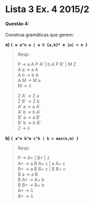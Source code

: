 # Lista 3 Ex. 4 2015/2

#### Questão 4:

Construa gramáticas que gerem:

**a) `{ w a^n w | w ∈ {a,b}* e |w| = n }`**

> Resp:
>
> P → a A P A' | b A P B' | M Z  
> A a → a A  
> A b → b A  
> A M → M a  
> M → 𝜆  
>
> Z A' → Z a  
> Z B' → Z b  
> A' a → a A'  
> A' b → b A'  
> B' a → a B'  
> B' b → b B'  
> Z → 𝜆  

**b) `{ a^n b^m c^k | k = max(n,m) }`**

> Resp:
>
> P → A+ | B+ | 𝜆  
> A+ → a B A+ c | a A+ c  
> B+ → a B B+ c | B B+ c  
> B a → a B  
> B A+ → A+ b  
> B B+ → B+ b  
> A+ → 𝜆  
> B+ → 𝜆  
